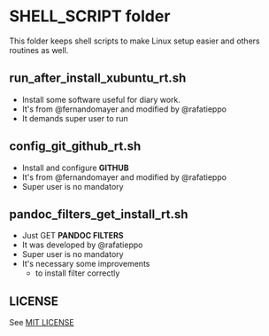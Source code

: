# SHELL_SCRIPT folder

This folder keeps shell scripts to make Linux setup easier and others
routines as well.

## run_after_install_xubuntu_rt.sh

- Install some software useful for diary work.
- It's from @fernandomayer and modified by @rafatieppo
- It demands super user to run

## config_git_github_rt.sh

- Install and configure **GITHUB**
- It's from @fernandomayer and modified by @rafatieppo
- Super user is no mandatory

## pandoc_filters_get_install_rt.sh

- Just GET **PANDOC FILTERS**
- It was developed by @rafatieppo
- Super user is no mandatory
- It's necessary some improvements
    - to install filter correctly

## LICENSE

See [MIT LICENSE](https://github.com/rafatieppo/SHELL_SCRIPT/blob/master/LICENSE.md)



